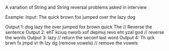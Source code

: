 A variation of String and String reversal problems asked in interview

Example:
Input: The quick brown fox jumped over the lazy dog

Output 1: dog lazy the over jumped fox brown quick The // Reverse the sentence
Output 2: ehT kciuq nworb xof depmuj revo eht yzal god // reverse the words
Output 3: lazy // return the seconf last word
Output 4: Th qck brwn fx jmpd vr th lzy dg (remove vowels) // remove the vowels